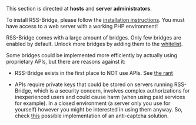 This section is directed at **hosts** and **server administrators**.

To install RSS-Bridge, please follow the [installation instructions](../03_For_Hosts/01_Installation.md). You must have access to a web server with a working PHP environment!

RSS-Bridge comes with a large amount of bridges. Only few bridges are enabled by default. Unlock more bridges by adding them to the [whitelist](../03_For_Hosts/05_Whitelisting.md).

Some bridges could be implemented more efficiently by actually using proprietary APIs, but there are reasons against it:

- RSS-Bridge exists in the first place to NOT use APIs. See [the rant](https://github.com/sredevopsdev/rss-bridge/blob/master/README.md#Rant)

- APIs require private keys that could be stored on servers running RSS-Bridge, which is a security concern, involves complex authorizations for inexperienced users and could cause harm (when using paid services for example). In a closed environment (a server only you use for yourself) however you might be interested in using them anyway. So, check [this](https://github.com/sredevopsdev/rss-bridge/pull/478/files) possible implementation of an anti-captcha solution.
